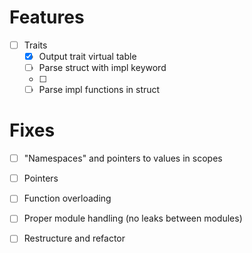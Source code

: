 
# Features
- [ ] Traits
  - [x] Output trait virtual table
  - [ ] Parse struct with impl keyword
  - [ ] 
  - [ ] Parse impl functions in struct

# Fixes
- [ ] "Namespaces" and pointers to values in scopes
- [ ] Pointers
- [ ] Function overloading
- [ ] Proper module handling (no leaks between modules)

- [ ] Restructure and refactor
